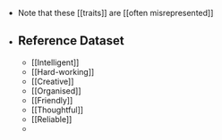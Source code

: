 - Note that these [[traits]] are [[often misrepresented]]
- ## Reference Dataset
	- [[Intelligent]]
	- [[Hard-working]]
	- [[Creative]]
	- [[Organised]]
	- [[Friendly]]
	- [[Thoughtful]]
	- [[Reliable]]
	-